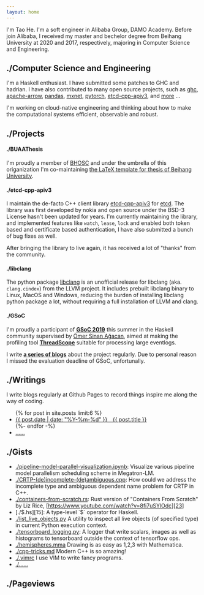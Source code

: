 ```yaml
---
layout: home
---
```


I'm Tao He. I'm a soft engineer in Alibaba Group, DAMO Academy. Before join Alibaba,
I received my master and bechelor degree from Beihang University at 2020 and 2017, respectively,
majoring in Computer Science and Engineering.

./Computer Science and Engineering
----------------------------------

I'm a Haskell enthusiast. I have submitted some patches to GHC and hadrian. I have
also contributed to many open source projects, such as [ghc][16], [apache-arrow][17],
[pandas][18], [mxnet][19], [pytorch][20], [etcd-cpp-apiv3][9], and [more][22] ...

I'm working on cloud-native engineering and thinking about how to make the computational
systems efficient, observable and robust.

./Projects
----------

#### ./BUAAThesis

I'm proudly a member of [BHOSC][11] and under the umbrella of this origanization I'm
co-maintaining [the LaTeX template for thesis of Beihang University][12].

#### ./etcd-cpp-apiv3

I maintain the de-facto C++ client library [etcd-cpp-apiv3][9] for [etcd][8]. The
library was first developed by nokia and open source under the BSD-3 License hasn't
been updated for years. I'm currently maintaining the library, and implemented features
like `watch`, `lease`, `lock` and enabled both token based and certificate based authentication,
I have also submitted a bunch of bug fixes as well.

After bringing the library to live again, it has received a lot of "thanks" from the
community.

#### ./libclang

The python package [libclang][10] is an unofficial release for libclang (aka. `clang.cindex`)
from the LLVM project. It includes prebuilt libclang binary to Linux, MacOS and Windows,
reducing the burden of installing libclang python package a lot, without requiring a full
installation of LLVM and clang.

#### ./GSoC

I'm proudly a participant of **[GSoC 2019][5]** this summer in the Haskell community
supervised by [Ömer Sinan Ağacan][6], aimed at making the profiling tool
**[ThreadScope][7]** suitable for processing large eventlogs.

I write **[a series of blogs](./topic/gsoc)** about the project regularly. Due to personal
reason I missed the evaluation deadline of GSoC, unfortunally.

./Writings
----------

I write blogs regularly at Github Pages to record things inspire me along the
way of coding.

<ul>
  {% for post in site.posts limit:6 %}
    <li class="alink">
      <a href="{{ post.url }}" class="red-link">
        {{ post.date | date: "%Y-%m-%d" }}&emsp;{{ post.title }}
      </a>
    </li>
  {%- endfor -%}
  <li class="alink"><a href="./blog/" class="red-link">&hellip;&hellip;</a></li>
</ul>

./Gists
-------

+ [./pipeline-model-parallel-visualization.ipynb][25]: Visualize various pipeline model parallelism scheduling scheme in Megatron-LM.
+ [./CRTP-(de)incomplete-(de)ambiguous.cpp][24]: How could we address the incomplete type and ambiguous dependent name problem for CRTP in C++.
+ [./containers-from-scratch.rs][21]: Rust version of "Containers From Scratch" by Liz Rice, [https://www.youtube.com/watch?v=8fi7uSYlOdc][23]
+ [./$.hs][15]: A type-level `$` operator for Haskell.
+ [./list_live_objects.py][13] A utility to inspect all live objects (of specified type) in current Python execution context.
+ [./tensorboard_logging.py][14]: A logger that write scalars, images as well as histograms to tensorboard outside the context of tensorflow ops.
+ [./hemispheres.mma][3] Drawing is as easy as 1,2,3 with Mathematica.
+ [./cpp-tricks.md][2] Modern C++ is so amazing!
+ [./.vimrc][1] I use VIM to write fancy programs.
+ [./&hellip;&hellip;][4]

./Pageviews
-----------

[1]: https://gist.github.com/sighingnow/086ac1b32f8ea3ba84d4
[2]: https://gist.github.com/sighingnow/505d3d5c82237741b4a18147b2f84811
[3]: https://gist.github.com/sighingnow/96946f539342085a0759474d5389af7a
[4]: https://gist.github.com/sighingnow
[5]: https://summerofcode.withgoogle.com
[6]: https://osa1.net/
[7]: https://wiki.haskell.org/ThreadScope
[8]: https://etcd.io/
[9]: https://github.com/etcd-cpp-apiv3/etcd-cpp-apiv3
[10]: https://github.com/sighingnow/libclang
[11]: https://github.com/BHOSC
[12]: https://github.com/BHOSC/BUAAthesis
[13]: https://gist.github.com/sighingnow/dbe8b05483a786855e4d498019419cc4
[14]: https://gist.github.com/sighingnow/d0fb727c77f0d1e68143dd8157a30b0b
[15]: https://gist.github.com/sighingnow/9996851945408e8a960f81bf262260a1
[16]: https://gitlab.haskell.org/ghc
[17]: https://github.com/apache/arrow
[18]: https://github.com/pandas-dev/pandas
[19]: https://github.com/apache/incubator-mxnet
[20]: https://github.com/pytorch/pytorch
[21]: https://gist.github.com/sighingnow/4988a0100bc5030d301926f79254133a
[22]: https://github.com/sighingnow
[23]: https://www.youtube.com/watch?v=8fi7uSYlOdc
[24]: https://gist.github.com/sighingnow/6f3a9be7d95a3ef330372e1a62d16a32
[25]: https://gist.github.com/sighingnow/ce6aef69aaa379517ac4b68bc2873a9c
